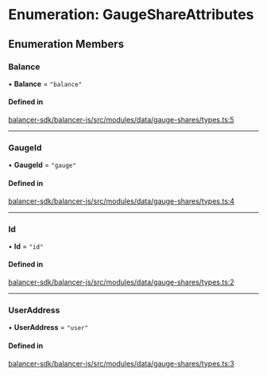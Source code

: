# Enumeration: GaugeShareAttributes

## Enumeration Members

### Balance

• **Balance** = ``"balance"``

#### Defined in

[balancer-sdk/balancer-js/src/modules/data/gauge-shares/types.ts:5](https://github.com/balancer/balancer-sdk/blob/master/balancer-js/src/modules/data/gauge-shares/types.ts#L5)

___

### GaugeId

• **GaugeId** = ``"gauge"``

#### Defined in

[balancer-sdk/balancer-js/src/modules/data/gauge-shares/types.ts:4](https://github.com/balancer/balancer-sdk/blob/master/balancer-js/src/modules/data/gauge-shares/types.ts#L4)

___

### Id

• **Id** = ``"id"``

#### Defined in

[balancer-sdk/balancer-js/src/modules/data/gauge-shares/types.ts:2](https://github.com/balancer/balancer-sdk/blob/master/balancer-js/src/modules/data/gauge-shares/types.ts#L2)

___

### UserAddress

• **UserAddress** = ``"user"``

#### Defined in

[balancer-sdk/balancer-js/src/modules/data/gauge-shares/types.ts:3](https://github.com/balancer/balancer-sdk/blob/master/balancer-js/src/modules/data/gauge-shares/types.ts#L3)
